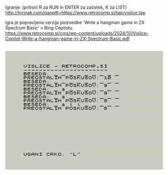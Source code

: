 Igranje: (pritisni R za RUN in ENTER za začetek, K za LIST)<br />
http://torinak.com/qaop#l=https://www.retrocomp.si/tap/vislice.tap

Igra je popravljena verzija poizvedbe 'Write a hangman game in ZX Spectrum Basic' v Bing Copilotu.<br />
https://www.retrocomp.si/cms/wp-content/uploads/2024/10/Vislice-Copilot-Write-a-hangman-game-in-ZX-Spectrum-Basic.pdf<br /><br />

![alt text](https://github.com/RetrocompSi/ZX-Spectrum/blob/master/Koda/Basic/Vislice/Vislice-logo.png)
